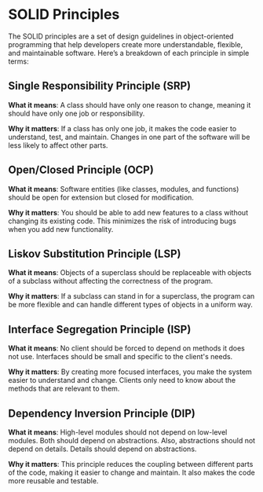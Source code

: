 # SOLID Principles

The SOLID principles are a set of design guidelines in object-oriented programming that help developers create more understandable, flexible, and maintainable software. Here’s a breakdown of each principle in simple terms:

## Single Responsibility Principle (SRP)

**What it means**: A class should have only one reason to change, meaning it should have only one job or responsibility.

**Why it matters**: If a class has only one job, it makes the code easier to understand, test, and maintain. Changes in one part of the software will be less likely to affect other parts.

## Open/Closed Principle (OCP)

**What it means**: Software entities (like classes, modules, and functions) should be open for extension but closed for modification.

**Why it matters**: You should be able to add new features to a class without changing its existing code. This minimizes the risk of introducing bugs when you add new functionality.

## Liskov Substitution Principle (LSP)

**What it means**: Objects of a superclass should be replaceable with objects of a subclass without affecting the correctness of the program.

**Why it matters**: If a subclass can stand in for a superclass, the program can be more flexible and can handle different types of objects in a uniform way.

## Interface Segregation Principle (ISP)

**What it means**: No client should be forced to depend on methods it does not use. Interfaces should be small and specific to the client's needs.

**Why it matters**: By creating more focused interfaces, you make the system easier to understand and change. Clients only need to know about the methods that are relevant to them.

## Dependency Inversion Principle (DIP)

**What it means**: High-level modules should not depend on low-level modules. Both should depend on abstractions. Also, abstractions should not depend on details. Details should depend on abstractions.

**Why it matters**: This principle reduces the coupling between different parts of the code, making it easier to change and maintain. It also makes the code more reusable and testable.
